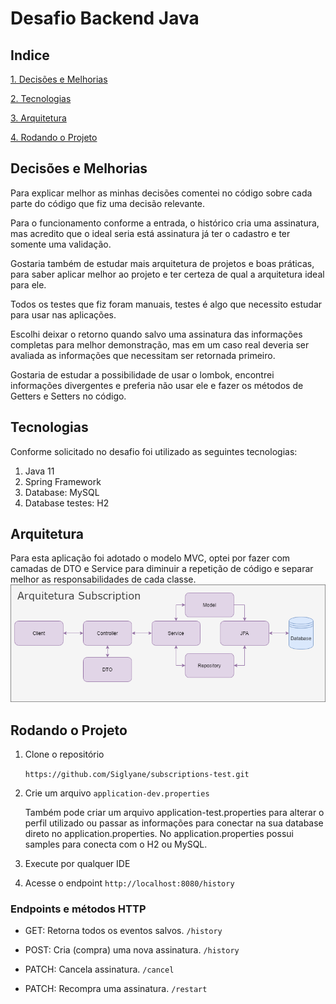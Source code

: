 # Desafio Backend Java

## Indice 

[1. Decisões e Melhorias](#decises-e-melhorias)

[2. Tecnologias](#tecnologias)

[3. Arquitetura](#arquitetura)

[4. Rodando o Projeto](#rodando-o-projeto)



## Decisões e Melhorias
Para explicar melhor as minhas decisões comentei no código sobre cada parte do código que fiz uma decisão relevante.

Para o funcionamento conforme a entrada, o histórico cria uma assinatura, mas acredito que o ideal seria está assinatura já ter o cadastro e ter somente uma validação.

Gostaria também de estudar mais arquitetura de projetos e boas práticas, para saber aplicar melhor ao projeto e ter certeza de qual a arquitetura ideal para ele. 

Todos os testes que fiz foram manuais, testes é algo que necessito estudar para usar nas aplicações.

Escolhi deixar o retorno quando salvo uma assinatura das informações completas para melhor demonstração, mas em um caso real deveria ser avaliada as informações que necessitam ser retornada primeiro.

Gostaria de estudar a possibilidade de usar o lombok, encontrei informações divergentes e preferia não usar ele e fazer os métodos de Getters e Setters no código. 


## Tecnologias
Conforme solicitado no desafio foi utilizado as seguintes tecnologias:
1. Java 11
2. Spring Framework
3. Database: MySQL
4. Database testes: H2

## Arquitetura
Para esta aplicação foi adotado o modelo MVC, optei por fazer com camadas de DTO e Service para diminuir a repetição de código e separar melhor as responsabilidades de cada classe.
![Diagrama](img/diagram.png)

## Rodando o Projeto

1. Clone o repositório
   
   ```https://github.com/Siglyane/subscriptions-test.git```
   

2. Crie um arquivo ```application-dev.properties```
   
   Também pode criar um arquivo application-test.properties para alterar o perfil utilizado ou passar as informações para conectar na sua database direto no application.properties.
   No application.properties possui samples para conecta com o H2 ou MySQL.
   
   
2. Execute por qualquer IDE
   

3. Acesse o endpoint
```http://localhost:8080/history```
   
### Endpoints e métodos HTTP
- GET: Retorna todos os eventos salvos.
  ```/history```
  
- POST: Cria (compra) uma nova assinatura.
  ```/history```
  
- PATCH: Cancela assinatura.
  ```/cancel```
  
- PATCH: Recompra uma assinatura.
  ```/restart```

   

